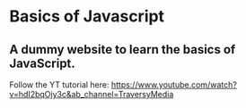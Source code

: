 # Basics of Javascript
## A dummy website to learn the basics of JavaScript.
Follow the YT tutorial here: https://www.youtube.com/watch?v=hdI2bqOjy3c&ab_channel=TraversyMedia
